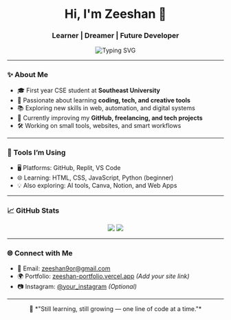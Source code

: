 <h1 align="center">Hi, I'm Zeeshan 👋</h1>
<h3 align="center">Learner | Dreamer | Future Developer</h3>

<p align="center">
  <img src="https://readme-typing-svg.demolab.com?font=Fira+Code&size=24&pause=1000&center=true&vCenter=true&width=435&lines=Welcome+to+my+GitHub!;CSE+Student+%7C+SEU;Learning+Every+Single+Day!;Building+my+Tech+Journey" alt="Typing SVG" />
</p>

---

### ✨ About Me

- 🎓 First year CSE student at **Southeast University**
- 🧠 Passionate about learning **coding, tech, and creative tools**
- 📚 Exploring new skills in web, automation, and digital systems
- 🌱 Currently improving my **GitHub, freelancing, and tech projects**
- 🛠️ Working on small tools, websites, and smart workflows

---

### 🔧 Tools I’m Using
- 🖥️ Platforms: GitHub, Replit, VS Code
- 🌐 Learning: HTML, CSS, JavaScript, Python (beginner)
- 💡 Also exploring: AI tools, Canva, Notion, and Web Apps

---

### 📈 GitHub Stats

<p align="center">
  <img src="https://github-readme-stats.vercel.app/api?username=zeeshan-ux-AI&show_icons=true&theme=tokyonight" />
  <img src="https://github-readme-stats.vercel.app/api/top-langs/?username=zeeshan-ux-AI&layout=compact&theme=tokyonight" />
</p>

---

### 🌐 Connect with Me

- 📧 Email: zeeshan9or@gmail.com  
- 🌍 Portfolio: [zeeshan-portfolio.vercel.app](https://zeeshan-portfolio.vercel.app) *(Add your site link)*
- 📷 Instagram: [@your_instagram](https://instagram.com/your_instagram) *(Optional)*

---

<p align="center">
  💬 *"Still learning, still growing — one line of code at a time."*
</p>

